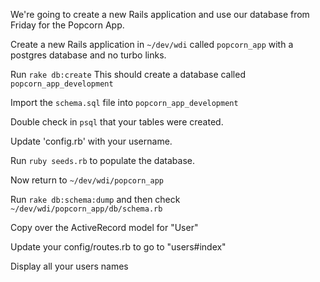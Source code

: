 We're going to create a new Rails application and use our database from Friday for the Popcorn App.

Create a new Rails application in `~/dev/wdi` called `popcorn_app` with a postgres database and no turbo links.

Run `rake db:create` This should create a database called `popcorn_app_development`

Import the `schema.sql` file into `popcorn_app_development`

Double check in `psql` that your tables were created.

Update 'config.rb' with your username.

Run `ruby seeds.rb` to populate the database.

Now return to `~/dev/wdi/popcorn_app`

Run `rake db:schema:dump` and then check `~/dev/wdi/popcorn_app/db/schema.rb`

Copy over the ActiveRecord model for "User"

Update your config/routes.rb to go to "users#index"

Display all your users names
